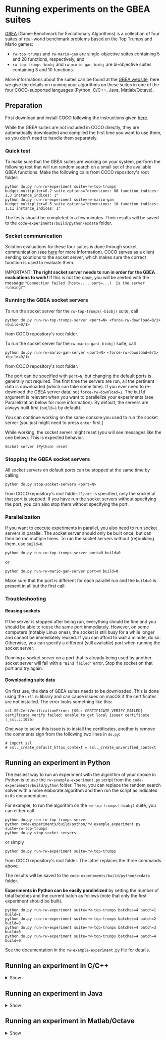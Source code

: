# Running experiments on the GBEA suites 

[GBEA](http://www.gm.fh-koeln.de/~naujoks/gbea/gamesbench.html) (Game-Benchmark for Evolutionary 
Algorithms) is a collection of four suites of real-world benchmark problems based on the Top Trumps 
and Mario games:

- `rw-top-trumps` and `rw-mario-gan` are single-objective suites containing 5 and 28 functions, 
respectively, and 
- `rw-top-trumps-biobj` and `rw-mario-gan-biobj` are bi-objective suites containing 3 and 10 functions.

More informations about the suites can be found at the
[GBEA website](http://www.gm.fh-koeln.de/~naujoks/gbea/gamesbench_doc.html#abstract), here we give 
the details on running your algorithms on these suites in one of the four COCO-supported languages 
(Python, C/C++, Java, Matlab/Octave).

## Preparation

First download and install COCO following the instructions given [here](https://github.com/ttusar/coco-gbea).

While the GBEA suites are not included in COCO directly, they are automatically downloaded and 
compiled the first time you want to use them, so you don't need to handle them separately. 

### Quick test

To make sure that the GBEA suites are working on your system, perform the following test that will 
run random search on a small set of the available GBEA functions. Make the following calls from 
COCO repository's root folder: 
```
python do.py run-rw-experiment suite=rw-top-trumps budget_multiplier=0.2 suite_options="dimensions: 88 function_indices: 1,3 instance_indices: 1"
python do.py run-rw-experiment suite=rw-mario-gan budget_multiplier=0.5 suite_options="dimensions: 10 function_indices: 1,11 instance_indices: 1"
```

The tests should be completed in a few minutes. Their results will be saved to the 
`code-experiments/build/python/exdata` folder.

### Socket communication

Solution evaluations for these four suites is done through socket communication (see [here](README.md) 
for more information). COCO serves as a client sending solutions to the socket server, which makes 
sure the correct function is used to evaluate them. 

IMPORTANT: **The right socket server needs to run in order for the GBEA evaluations to work!** If 
this is not the case, you will be alerted with the message `"Connection failed (host=..., port=...) 
Is the server running?"`

### Running the GBEA socket servers

To run the socket server for the `rw-top-trumps(-biobj)` suite, call 
```
python do.py run-rw-top-trumps-server <port=N> <force-rw-download=0/1> <build=0/1>
```

from COCO repository's root folder. 

To run the socket server for the `rw-mario-gan(-biobj)` suite, call 
```
python do.py run-rw-mario-gan-server <port=N> <force-rw-download=0/1> <build=0/1>
```

from COCO repository's root folder. 

The port can be specified with `port=N`, but changing the default ports is generally not required. The 
first time the servers are run, all the pertinent data is downloaded (which can take some time). 
If you ever need to re-download the GBEA server data, set `force-rw-download=1`. The `build` 
argument is relevant when you want to parallelize your experiments (see Parallelization below for 
more information). By default, the servers are always built first (`build=1` by default).

You can continue working on the same console you used to run the socket server (you just might need
to press `enter` first.)

While working, the socket server might reset (you will see messages like the one below). This is 
expected behavior.
```
Socket server (Python) reset
```

### Stopping the GBEA socket servers

All socket servers on default ports can be stopped at the same time by calling 
```
python do.py stop-socket-servers <port=N> 
```

from COCO repository's root folder. If `port` is specified, only the socket at that port is stopped.
If you have run the socket servers without specifying the port, you can also stop them without 
specifying the port.

### Parallelization

If you want to execute experiments in parallel, you also need to run socket servers in parallel. 
The socket server should only be built once, but can then be ran multiple times. To 
run the socket servers without (re)building them, use `build=0`.  
```
python do.py run-rw-top-trumps-server port=N build=0
```
or 
```
python do.py run-rw-mario-gan-server port=N build=0
```
Make sure that the port is different for each parallel run and the `build=0` is present in all 
but the first call. 

### Troubleshooting

#### Reusing sockets

If the server is stopped after being run, everything should be fine and you should be able to reuse
the same port immediately. However, on some computers (notably Linux ones), the socket is still busy 
for a while longer and cannot be immediately reused. If you can afford to wait a minute, do so. 
Otherwise, you can specify a different (still available) port when running the socket server. 

Running a socket server on a port that is already being used by another socket server will fail with 
a `"Bind failed"` error. Stop the socket on that port and try again.

#### Downloading suite data

On first use, the data of GBEA suites needs to be downloaded. This is done using the `urllib` library 
and can cause issues on macOS if the certificates are not installed. The error looks something like 
this:
````
ssl.SSLCertVerificationError: [SSL: CERTIFICATE_VERIFY_FAILED] certificate verify failed: unable to get local issuer certificate (_ssl.c:1056)
````
One way to solve this issue is to install the certificates, another is remove the comments sign from 
the following two lines in `do.py`:
````
# import ssl
# ssl._create_default_https_context = ssl._create_unverified_context
````

## Running an experiment in Python

The easiest way to run an experiment with the algorithm of your choice in Python is to use the 
`rw-example-experiment.py` script from the `code-experiments/build/python` folder. There, you can
replace the random search solver with a more elaborate algorithm and then run the script as 
indicated in its documentation. 

For example, to run the algorithm on the `rw-top-trumps(-biobj)` suite, you can either call
```
python do.py run-rw-top-trumps-server
python code-experiments/build/python/rw_example_experiment.py suite=rw-top-trumps
python do.py stop-socket-servers
```

or  simply 
```
python do.py run-rw-experiment suite=rw-top-trumps
```

from COCO repository's root folder. The latter replaces the three commands above.

The results will be saved to the `code-experiments/build/python/exdata` folder.

**Experiments in Python can be easily parallelized** by setting the number of total batches and the 
current batch as follows (note that only the first experiment should be built).
```
python do.py run-rw-experiment suite=rw-top-trumps batches=4 batch=1 build=1 
python do.py run-rw-experiment suite=rw-top-trumps batches=4 batch=2 build=0
python do.py run-rw-experiment suite=rw-top-trumps batches=4 batch=3 build=0
python do.py run-rw-experiment suite=rw-top-trumps batches=4 batch=4 build=0
```

See the documentation in the `rw-example-experiment.py` file for 
details.

## Running an experiment in C/C++

<details><summary>Show</summary>

See the example experiment located in the `code-experiments/build/c` folder. Change the 
suite name and algorithm to adjust the experiment to your needs. Once the experiment is set, 
you can call 
```
python do.py run-rw-top-trumps-server
python do.py run-c
python do.py stop-socket-servers
```

to run the algorithm on the `rw-top-trumps(-biobj)` suite or 
```
python do.py run-rw-mario-gan-server
python do.py run-c
python do.py stop-socket-servers
```

to run it on the `rw-mario-gan(-biobj)` suite.

The results will be saved to the `code-experiments/build/c/exdata` folder.
</details>

## Running an experiment in Java

<details><summary>Show</summary>

See the example experiment located in the `code-experiments/build/java` folder. Change the 
suite name and algorithm to adjust the experiment to your needs. Once the experiment is set, 
you can call 
```
python do.py run-rw-top-trumps-server
python do.py run-java
python do.py stop-socket-servers
```

to run the algorithm on the `rw-top-trumps(-biobj)` suite or 
```
python do.py run-rw-mario-gan-server
python do.py run-java
python do.py stop-socket-servers
```

to run it on the `rw-mario-gan(-biobj)` suite.

The results will be saved to the `code-experiments/build/java/exdata` folder.
</details>

## Running an experiment in Matlab/Octave

<details><summary>Show</summary>

See the example experiment located in the `code-experiments/build/matlab` folder. Change the 
suite name and algorithm to adjust the experiment to your needs. Once the experiment is set, 
you can call 
```
python do.py run-rw-top-trumps-server
python do.py run-matlab
python do.py stop-socket-servers
```

to run the algorithm on the `rw-top-trumps(-biobj)` suite or 
```
python do.py run-rw-mario-gan-server
python do.py run-matlab
python do.py stop-socket-servers
```

to run it on the `rw-mario-gan(-biobj)` suite.

Replace `run-matlab` with `run-octave` to run the experiment with Octave instead of Matlab.

The results will be saved to the `code-experiments/build/matlab/exdata` folder.
</details>
